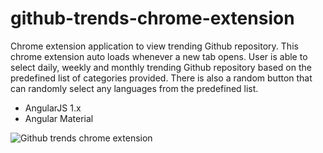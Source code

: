# github-trends-chrome-extension

Chrome extension application to view trending Github repository. This chrome extension auto loads whenever a new tab opens. User is able to select daily, weekly and monthly trending Github repository based on the predefined list of categories provided. There is also a random button that can randomly select any languages from the predefined list.

* AngularJS 1.x
* Angular Material

![Github trends chrome extension](https://i.imgur.com/izM3ZCE.png)


